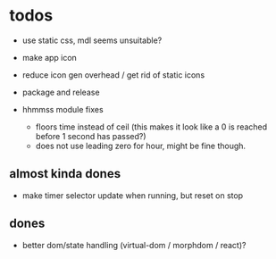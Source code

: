 # todos

* use static css, mdl seems unsuitable?
* make app icon
* reduce icon gen overhead / get rid of static icons
* package and release

* hhmmss module fixes
  - floors time instead of ceil (this makes it look like a 0 is reached before 1 second has passed?)
  - does not use leading zero for hour, might be fine though.

## almost kinda dones
* make timer selector update when running, but reset on stop

## dones

* better dom/state handling (virtual-dom / morphdom / react)?